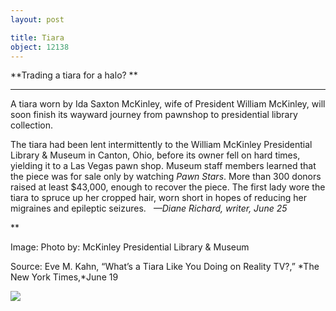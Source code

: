 ```yaml
---
layout: post

title: Tiara
object: 12138
---
```

**Trading a tiara for a halo? **

****

A tiara worn by Ida Saxton McKinley, wife of President William McKinley, will soon finish its wayward journey from pawnshop to presidential library collection.

The tiara had been lent intermittently to the William McKinley Presidential Library & Museum in Canton, Ohio, before its owner fell on hard times, yielding it to a Las Vegas pawn shop. Museum staff members learned that the piece was for sale only by watching *Pawn Stars*. More than 300 donors raised at least \$43,000, enough to recover the piece. The first lady wore the tiara to spruce up her cropped hair, worn short in hopes of reducing her migraines and epileptic seizures.   *—Diane Richard, writer, June 25*

**

Image: Photo by: McKinley Presidential Library & Museum 

Source: Eve M. Kahn, “What’s a Tiara Like You Doing on Reality TV?,” *The New York Times,*June 19

![]({{siteurl.base}}/images/14-06-25_68.74.1_tiaraEDIT-1.jpeg)
